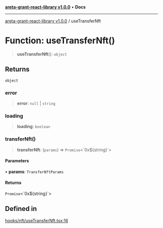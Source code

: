 [**areta-grant-react-library v1.0.0**](../README.md) • **Docs**

***

[areta-grant-react-library v1.0.0](../globals.md) / useTransferNft

# Function: useTransferNft()

> **useTransferNft**(): `object`

## Returns

`object`

### error

> **error**: `null` \| `string`

### loading

> **loading**: `boolean`

### transferNft()

> **transferNft**: (`params`) => `Promise`\<\`0x$\{string\}\`\>

#### Parameters

• **params**: `TransferNftParams`

#### Returns

`Promise`\<\`0x$\{string\}\`\>

## Defined in

[hooks/nft/useTransferNft.tsx:16](https://github.com/toinfinfty/areta-grant-react-library/blob/83cd84a6cc05b02ea171e77c40326808316432e3/src/hooks/nft/useTransferNft.tsx#L16)
